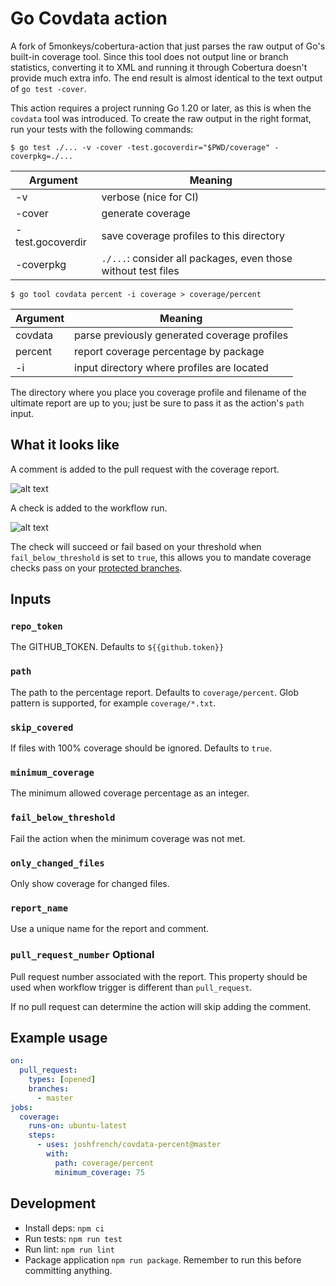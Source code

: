 # Go Covdata action

A fork of 5monkeys/cobertura-action that just parses the raw output of Go's built-in coverage tool. Since this tool does not output line or branch statistics, converting it to XML and running it through Cobertura doesn't provide much extra info. The end result is almost identical to the text output of `go test -cover`.

This action requires a project running Go 1.20 or later, as this is when the `covdata` tool was introduced. To create the raw output in the right format, run your tests with the following commands:

`$ go test ./... -v -cover -test.gocoverdir="$PWD/coverage" -coverpkg=./...`

| Argument         | Meaning                                                       |
| ---------------- | ------------------------------------------------------------- |
| -v               | verbose (nice for CI)                                         |
| -cover           | generate coverage                                             |
| -test.gocoverdir | save coverage profiles to this directory                      |
| -coverpkg        | `./...`: consider all packages, even those without test files |

`$ go tool covdata percent -i coverage > coverage/percent`

| Argument | Meaning                                      |
| -------- | -------------------------------------------- |
| covdata  | parse previously generated coverage profiles |
| percent  | report coverage percentage by package        |
| -i       | input directory where profiles are located   |

The directory where you place you coverage profile and filename of the ultimate report are up to you; just be sure to pass it as the action's `path` input.

## What it looks like

A comment is added to the pull request with the coverage report.

![alt text](img/comment.png "Pull request comment with metrics")

A check is added to the workflow run.

![alt text](img/check.png "Check with metrics")

The check will succeed or fail based on your threshold when `fail_below_threshold` is set to `true`, this allows you to mandate coverage checks pass on your [protected branches](https://docs.github.com/en/github/administering-a-repository/defining-the-mergeability-of-pull-requests/about-protected-branches).

## Inputs

### `repo_token`

The GITHUB_TOKEN. Defaults to `${{github.token}}`

### `path`

The path to the percentage report. Defaults to `coverage/percent`. Glob pattern is supported, for example `coverage/*.txt`.

### `skip_covered`

If files with 100% coverage should be ignored. Defaults to `true`.

### `minimum_coverage`

The minimum allowed coverage percentage as an integer.

### `fail_below_threshold`

Fail the action when the minimum coverage was not met.

### `only_changed_files`

Only show coverage for changed files.

### `report_name`

Use a unique name for the report and comment.

### `pull_request_number` **Optional**

Pull request number associated with the report. This property should be used when workflow trigger is different than `pull_request`.

If no pull request can determine the action will skip adding the comment.

## Example usage

```yaml
on:
  pull_request:
    types: [opened]
    branches:
      - master
jobs:
  coverage:
    runs-on: ubuntu-latest
    steps:
      - uses: joshfrench/covdata-percent@master
        with:
          path: coverage/percent
          minimum_coverage: 75
```

## Development

- Install deps: `npm ci`
- Run tests: `npm run test`
- Run lint: `npm run lint`
- Package application `npm run package`. Remember to run this before committing anything.
